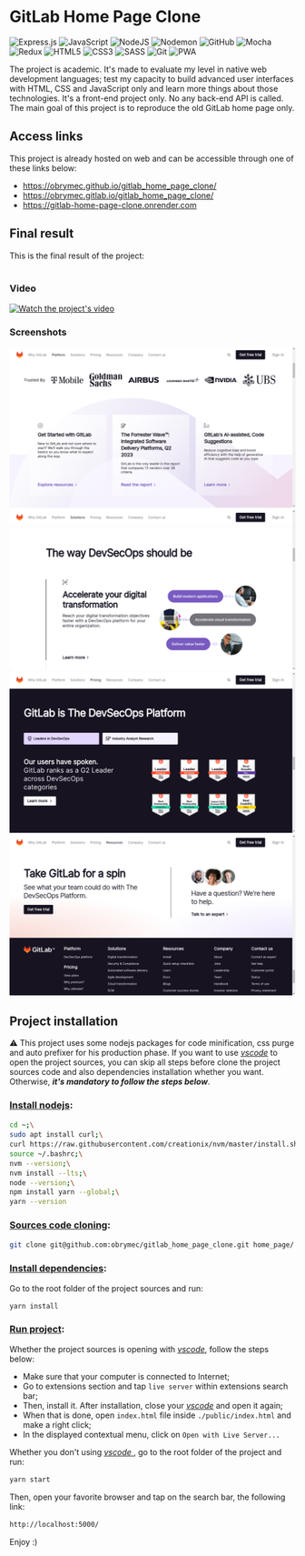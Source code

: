 # GitLab Home Page Clone
![Express.js](https://img.shields.io/badge/express.js-%23404d59.svg?style=for-the-badge&logo=express&logoColor=%2361DAFB)
![JavaScript](https://img.shields.io/badge/javascript-%23323330.svg?style=for-the-badge&logo=javascript&logoColor=%23F7DF1E)
![NodeJS](https://img.shields.io/badge/node.js-6DA55F?style=for-the-badge&logo=node.js&logoColor=white)
![Nodemon](https://img.shields.io/badge/NODEMON-%23323330.svg?style=for-the-badge&logo=nodemon&logoColor=%BBDEAD)
![GitHub](https://img.shields.io/badge/github-%23121011.svg?style=for-the-badge&logo=github&logoColor=white)
![Mocha](https://img.shields.io/badge/-mocha-%238D6748?style=for-the-badge&logo=mocha&logoColor=white)
![Redux](https://img.shields.io/badge/redux-%23593d88.svg?style=for-the-badge&logo=redux&logoColor=white)
![HTML5](https://img.shields.io/badge/html5-%23E34F26.svg?style=for-the-badge&logo=html5&logoColor=white)
![CSS3](https://img.shields.io/badge/css3-%231572B6.svg?style=for-the-badge&logo=css3&logoColor=white)
![SASS](https://img.shields.io/badge/SASS-hotpink.svg?style=for-the-badge&logo=SASS&logoColor=white)
![Git](https://img.shields.io/badge/git-%23F05033.svg?style=for-the-badge&logo=git&logoColor=white)
![PWA](https://img.shields.io/badge/PWA%20APP-8A2BE2?style=flat-square)

The project is academic. It's made to evaluate my level in
native web development languages; test my capacity to build
advanced user interfaces with HTML, CSS and JavaScript only
and learn more things about those technologies. It's a
front-end project only. No any back-end API is called.
The main goal of this project is to reproduce the old
GitLab home page only.

## Access links
This project is already hosted on web and can be
accessible through one of these links below:<br/>
- https://obrymec.github.io/gitlab_home_page_clone/
- https://obrymec.gitlab.io/gitlab_home_page_clone/
- https://gitlab-home-page-clone.onrender.com

## Final result
This is the final result of the project:<br/><br/>
### Video
[![Watch the project's video](https://img.youtube.com/vi/j7LeZvGRDzQ/maxresdefault.jpg)](https://youtu.be/j7LeZvGRDzQ)

### Screenshots
![First render](./assets/render/render_1.png)
![Second render](./assets/render/render_2.png)
![Third render](./assets/render/render_3.png)
![Fourth render](./assets/render/render_4.png)

## Project installation
⚠️ This project uses some nodejs packages for code
minification, css purge and auto prefixer for his
production phase.
If you want to use <i><u><a href = "https://code.visualstudio.com/download">
vscode</a></u></i> to open the project sources,
you can skip all steps before clone the project
sources code and also dependencies installation
whether you want. Otherwise, <b><i>it's
mandatory to follow the steps below</i></b>.

### <u>Install nodejs</u>:
```sh
cd ~;\
sudo apt install curl;\
curl https://raw.githubusercontent.com/creationix/nvm/master/install.sh | bash;\
source ~/.bashrc;\
nvm --version;\
nvm install --lts;\
node --version;\
npm install yarn --global;\
yarn --version
```

### <u>Sources code cloning</u>:
```sh
git clone git@github.com:obrymec/gitlab_home_page_clone.git home_page/
```

### <u>Install dependencies</u>:
Go to the root folder of the project sources
and run:
```sh
yarn install
```

### <u>Run project</u>:
Whether the project sources is opening with
<i><u><a href = "https://code.visualstudio.com/download">
vscode</a></u></i>, follow the steps below:

- Make sure that your computer is connected
to Internet;
- Go to extensions section and tap `live server`
within extensions search bar;
- Then, install it. After installation, close
your <i><u><a href = "https://code.visualstudio.com/download">
vscode</a></u></i> and open it again;
- When that is done, open `index.html` file
inside `./public/index.html` and make a right
click;
- In the displayed contextual menu, click on
`Open with Live Server...`

Whether you don't using <i><u>
<a href = "https://code.visualstudio.com/download">vscode
</a></u></i>, go to the root folder of the
project and run:
```sh
yarn start
```
Then, open your favorite browser and tap on
the search bar, the following link:
```sh
http://localhost:5000/
```

Enjoy :)
